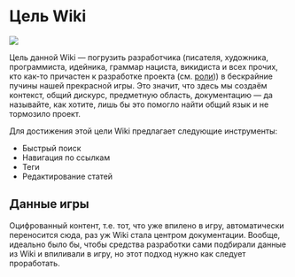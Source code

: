 ﻿---
sidebar_position: 1
---

# Цель Wiki
![](https://cdn.discordapp.com/attachments/1011244894020456488/1059871574766911568/3.png)

Цель данной Wiki — погрузить разработчика (писателя, художника, программиста, идейника, граммар нациста, викидиста и всех прочих, кто как-то причастен к разработке проекта (см. [роли](../development/roles.md))) в бескрайние пучины нашей прекрасной игры. Это значит, что здесь мы создаём контекст, общий дискурс, предметную область, документацию — да называйте, как хотите, лишь бы это помогло найти общий язык и не тормозило проект.

Для достижения этой цели Wiki предлагает следующие инструменты:
* Быстрый поиск
* Навигация по ссылкам
* Теги
* Редактирование статей

## Данные игры
Оцифрованный контент, т.е. тот, что уже впилено в игру, автоматически переносится сюда, раз уж Wiki стала центром документации. Вообще, идеально было бы, чтобы средства разработки сами подбирали данные из Wiki и впиливали в игру, но этот подход нужно как следует проработать.
